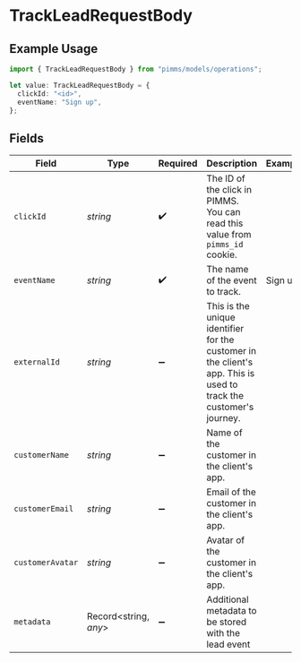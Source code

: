 # TrackLeadRequestBody

## Example Usage

```typescript
import { TrackLeadRequestBody } from "pimms/models/operations";

let value: TrackLeadRequestBody = {
  clickId: "<id>",
  eventName: "Sign up",
};
```

## Fields

| Field                                                                                                             | Type                                                                                                              | Required                                                                                                          | Description                                                                                                       | Example                                                                                                           |
| ----------------------------------------------------------------------------------------------------------------- | ----------------------------------------------------------------------------------------------------------------- | ----------------------------------------------------------------------------------------------------------------- | ----------------------------------------------------------------------------------------------------------------- | ----------------------------------------------------------------------------------------------------------------- |
| `clickId`                                                                                                         | *string*                                                                                                          | :heavy_check_mark:                                                                                                | The ID of the click in PIMMS. You can read this value from `pimms_id` cookie.                                     |                                                                                                                   |
| `eventName`                                                                                                       | *string*                                                                                                          | :heavy_check_mark:                                                                                                | The name of the event to track.                                                                                   | Sign up                                                                                                           |
| `externalId`                                                                                                      | *string*                                                                                                          | :heavy_minus_sign:                                                                                                | This is the unique identifier for the customer in the client's app. This is used to track the customer's journey. |                                                                                                                   |
| `customerName`                                                                                                    | *string*                                                                                                          | :heavy_minus_sign:                                                                                                | Name of the customer in the client's app.                                                                         |                                                                                                                   |
| `customerEmail`                                                                                                   | *string*                                                                                                          | :heavy_minus_sign:                                                                                                | Email of the customer in the client's app.                                                                        |                                                                                                                   |
| `customerAvatar`                                                                                                  | *string*                                                                                                          | :heavy_minus_sign:                                                                                                | Avatar of the customer in the client's app.                                                                       |                                                                                                                   |
| `metadata`                                                                                                        | Record<string, *any*>                                                                                             | :heavy_minus_sign:                                                                                                | Additional metadata to be stored with the lead event                                                              |                                                                                                                   |